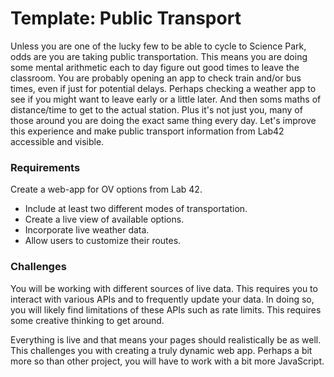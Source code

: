 # Template: Public Transport

Unless you are one of the lucky few to be able to cycle to Science Park, odds are you are taking public transportation. This means you are doing some mental arithmetic each to day figure out good times to leave the classroom. You are probably opening an app to check train and/or bus times, even if just for potential delays. Perhaps checking a weather app to see if you might want to leave early or a little later. And then soms maths of distance/time to get to the actual station. Plus it's not just you, many of those around you are doing the exact same thing every day. Let's improve this experience and make public transport information from Lab42 accessible and visible.

### Requirements

Create a web-app for OV options from Lab 42.

* Include at least two different modes of transportation.
* Create a live view of available options.
* Incorporate live weather data.
* Allow users to customize their routes.

### Challenges

You will be working with different sources of live data. This requires you to interact with various APIs and to frequently update your data. In doing so, you will likely find limitations of these APIs such as rate limits. This requires some creative thinking to get around.

Everything is live and that means your pages should realistically be as well. This challenges you with creating a truly dynamic web app. Perhaps a bit more so than other project, you will have to work with a bit more JavaScript.